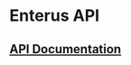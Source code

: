 # Enterus API

## [API Documentation](https://documenter.getpostman.com/view/9430746/2s93kxc5s9#55c41ba0-9009-409e-9b85-4aa1148b7274)
